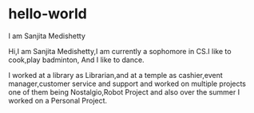 # hello-world
 I am Sanjita Medishetty

Hi,I am Sanjita Medishetty,I am currently a sophomore in CS.I like to cook,play badminton,
And I like to dance.

I worked at a library as Librarian,and at a temple as cashier,event manager,customer service and support and worked on multiple projects one of them being Nostalgio,Robot Project and also over the summer I worked on a Personal Project.
